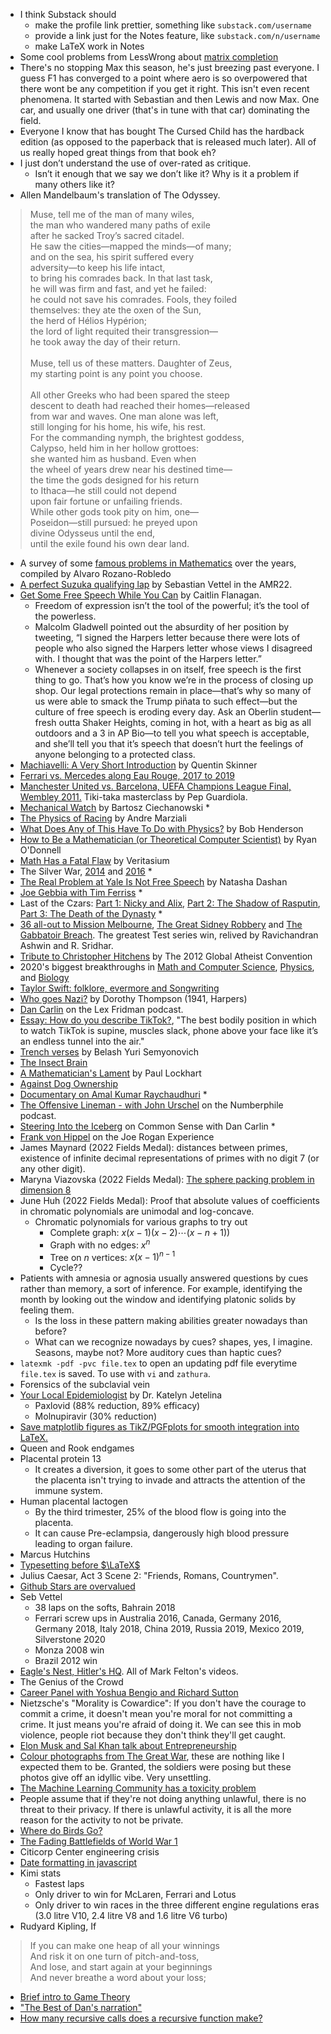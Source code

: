 - I think Substack should
    - make the profile link prettier, something like `substack.com/username`
    - provide a link just for the Notes feature, like `substack.com/n/username`
    - make LaTeX work in Notes
- Some cool problems from LessWrong about [matrix completion](https://www.lesswrong.com/posts/pJrebDRBj9gfBE8qE/prizes-for-matrix-completion-problems)
- There's no stopping Max this season, he's just breezing past everyone. I guess F1 has converged to a point where aero is so overpowered that there wont be any competition if you get it right. This isn't even recent phenomena. It started with Sebastian and then Lewis and now Max. One car, and usually one driver (that's in tune with that car) dominating the field.
- Everyone I know that has bought The Cursed Child has the hardback edition (as opposed to the paperback that is released much later). All of us really hoped great things from that book eh?
- I just don’t understand the use of over-rated as critique.
    - Isn’t it enough that we say we don’t like it? Why is it a problem if many others like it?
- Allen Mandelbaum's translation of The Odyssey.

> Muse, tell me of the man of many wiles,\
> the man who wandered many paths of exile\
> after he sacked Troy’s sacred citadel.\
> He saw the cities—mapped the minds—of many;\
> and on the sea, his spirit suffered every\
> adversity—to keep his life intact,\
> to bring his comrades back.  In that last task,\
> he will was firm and fast, and yet he failed:\
> he could not save his comrades.  Fools, they foiled\
> themselves: they ate the oxen of the Sun,\
> the herd of Hélios Hypérion;\
> the lord of light requited their transgression—\
> he took away the day of their return.\
> \
> Muse, tell us of these matters. Daughter of Zeus,\
> my starting point is any point you choose.\
> \
> All other Greeks who had been spared the steep\
> descent to death had reached their homes—released\
> from war and waves.  One man alone was left,\
> still longing for his home, his wife, his rest.\
> For the commanding nymph, the brightest goddess,\
> Calypso, held him in her hollow grottoes:\
> she wanted him as husband.  Even when\
> the wheel of years drew near his destined time—\
> the time the gods designed for his return\
> to Ithaca—he still could not depend \
> upon fair fortune or unfailing friends.\
> While other gods took pity on him, one—\
> Poseidon—still pursued: he preyed upon\
> divine Odysseus until the end,\
> until the exile found his own dear land.

- A survey of some [famous problems in Mathematics](https://afieldguidetomath.wordpress.com/2021/02/26/list-o-mania/) over the years, compiled by Alvaro Rozano-Robledo
- [A perfect Suzuka qualifying lap](https://www.youtube.com/watch?v=pf4tL46VhHE) by Sebastian Vettel in the AMR22.
- [Get Some Free Speech While You Can](https://www.theatlantic.com/ideas/archive/2022/08/salman-rushdie-free-speech-pen-america-harpers/671208/) by Caitlin Flanagan.
    - Freedom of expression isn’t the tool of the powerful; it’s the tool of the powerless.
    - Malcolm Gladwell pointed out the absurdity of her position by tweeting, “I signed the Harpers letter because there were lots of people who also signed the Harpers letter whose views I disagreed with. I thought that was the point of the Harpers letter.”
    - Whenever a society collapses in on itself, free speech is the first thing to go. That’s how you know we’re in the process of closing up shop. Our legal protections remain in place—that’s why so many of us were able to smack the Trump piñata to such effect—but the culture of free speech is eroding every day. Ask an Oberlin student—fresh outta Shaker Heights, coming in hot, with a heart as big as all outdoors and a 3 in AP Bio—to tell you what speech is acceptable, and she’ll tell you that it’s speech that doesn’t hurt the feelings of anyone belonging to a protected class.
- [Machiavelli: A Very Short Introduction](https://www.youtube.com/watch?v=CKGuzJ6GwHM) by Quentin Skinner
- [Ferrari vs. Mercedes along Eau Rouge, 2017 to 2019](https://www.youtube.com/watch?v=nNCQ_MDeVFE)
- [Manchester United vs. Barcelona, UEFA Champions League Final, Wembley 2011.](https://www.youtube.com/watch?v=zZK4mg3PQH4) Tiki-taka masterclass by Pep Guardiola.
- [Mechanical Watch](https://ciechanow.ski/mechanical-watch/) by Bartosz Ciechanowski \*
- [The Physics of Racing](https://www.youtube.com/watch?v=bYp2vvUgEqE) by Andre Marziali
- [What Does Any of This Have To Do with Physics?](https://nautil.us/issue/43/heroes/what-does-any-of-this-have-to-do-with-physics) by Bob Henderson
- [How to Be a Mathematician (or Theoretical Computer Scientist)](https://www.cs.cmu.edu/~odonnell/toolkit13/how-to-do-math-and-tcs.pdf) by Ryan O'Donnell
- [Math Has a Fatal Flaw](https://www.youtube.com/watch?v=HeQX2HjkcNo) by Veritasium
- The Silver War, [2014](https://www.youtube.com/watch?v=BhSDGA5nrzw) and [2016](https://vimeo.com/355686413) \*
- [The Real Problem at Yale Is Not Free Speech](https://palladiummag.com/2019/08/05/the-real-problem-at-yale-is-not-free-speech/) by Natasha Dashan
- [Joe Gebbia with Tim Ferriss](https://www.youtube.com/watch?v=Xao9DJEpk8I) \*
- Last of the Czars: [Part 1: Nicky and Alix](https://youtu.be/mYo8SEvnsrM), [Part 2: The Shadow of Rasputin](https://youtu.be/Hx2zMUCsdM0), [Part 3: The Death of the Dynasty](https://youtu.be/f1em_lDQzmA) \*
- [36 all-out to Mission Melbourne](https://www.youtube.com/watch?v=juZ3z8SH67w), [The Great Sidney Robbery](https://youtu.be/M1FPtT9xEJc) and [The Gabbatoir Breach](https://www.youtube.com/watch?v=HcsTN3sbyCM). The greatest Test series win, relived by Ravichandran Ashwin and R. Sridhar.
- [Tribute to Christopher Hitchens](https://www.youtube.com/watch?v=iR0GyYaeI-k) by The 2012 Global Atheist Convention
- 2020's biggest breakthroughs in [Math and Computer Science](https://www.youtube.com/watch?v=HL7DEkXV_60), [Physics](https://youtu.be/D0-JbxX209g), and [Biology](https://youtu.be/YpDsA7SE-3c)
- [Taylor Swift: folklore, evermore and Songwriting](https://youtu.be/CQacWbsLbS4?list=TLPQMTcxMjIwMjD-WdyRkICjpg)
- [Who goes Nazi?](https://harpers.org/archive/1941/08/who-goes-nazi/) by Dorothy Thompson (1941, Harpers)
- [Dan Carlin](https://youtu.be/-k-ztNsBM54) on the Lex Fridman podcast.
- [Essay: How do you describe TikTok?](https://kylechayka.substack.com/p/essay-how-do-you-describe-tiktok), "The best bodily position in which to watch TikTok is supine, muscles slack, phone above your face like it’s an endless tunnel into the air."
- [Trench verses](http://kovalevav.ru/Belash.html) by Belash Yuri Semyonovich
- [The Insect Brain](https://www.cronodon.com/BioTech/insect_nervous_systems.html)
- [A Mathematician's Lament](https://www.maa.org/external_archive/devlin/LockhartsLament.pdf) by Paul Lockhart
- [Against Dog Ownership](https://dormin.org/2020/03/21/against-dog-ownership/)
- [Documentary on Amal Kumar Raychaudhuri](https://www.youtube.com/watch?v=i9_hm2qe34s) \*
- [The Offensive Lineman - with John Urschel](https://www.numberphile.com/podcast/john-urschel) on the Numberphile podcast.
- [Steering Into the Iceberg](https://www.dancarlin.com/product/common-sense-320-steering-into-the-iceberg/) on Common Sense with Dan Carlin \*
-   [Frank von Hippel](http://podcasts.joerogan.net/podcasts/frank-von-hippel) on the Joe Rogan Experience
- James Maynard (2022 Fields Medal): distances between primes, existence of infinite decimal representations of primes with no digit 7 (or any other digit).
- Maryna Viazovska (2022 Fields Medal): [The sphere packing problem in dimension 8](https://arxiv.org/abs/1603.04246)
- June Huh (2022 Fields Medal): Proof that absolute values of coefficients in chromatic polynomials are unimodal and log-concave.
    - Chromatic polynomials for various graphs to try out
        - Complete graph: $x(x - 1)(x - 2)\cdots(x - n + 1))$
        - Graph with no edges: $x^n$
        - Tree on $n$ vertices: $x(x - 1)^{n - 1}$
        - Cycle??
- Patients with amnesia or agnosia usually answered questions by cues rather than memory, a sort of inference. For example, identifying the month by looking out the window and identifying platonic solids by feeling them.
    - Is the loss in these pattern making abilities greater nowadays than before?
    - What can we recognize nowadays by cues? shapes, yes, I imagine. Seasons, maybe not? More auditory cues than haptic cues?
- `latexmk -pdf -pvc file.tex` to open an updating pdf file everytime `file.tex` is saved. To use with `vi` and `zathura`.
- Forensics of the subclavial vein
- [Your Local Epidemiologist](https://yourlocalepidemiologist.substack.com/) by Dr. Katelyn Jetelina
    - Paxlovid (88% reduction, 89% efficacy)
    - Molnupiravir (30% reduction)
- [Save matplotlib figures as TikZ/PGFplots for smooth integration into LaTeX.](https://github.com/nschloe/tikzplotlib)
- Queen and Rook endgames
- Placental protein 13
    -  It creates a diversion, it goes to some other part of the uterus that the placenta isn't trying to invade and attracts the attention of the immune system.
- Human placental lactogen
    - By the third trimester, 25% of the blood flow is going into the placenta.
    - It can cause Pre-eclampsia, dangerously high blood pressure leading to organ failure.
- Marcus Hutchins
- [Typesetting before $\LaTeX$](https://twitter.com/iraphas13/status/1262489387767480322?s=20)
- Julius Caesar,  Act 3 Scene 2: "Friends, Romans, Countrymen".
- [Github Stars are overvalued](https://towardsdatascience.com/github-stars-are-overvalued-15ba780b36)
- Seb Vettel
    - 38 laps on the softs, Bahrain 2018
    - Ferrari screw ups in Australia 2016, Canada, Germany 2016, Germany 2018, Italy 2018, China 2019, Russia 2019, Mexico 2019, Silverstone 2020
    - Monza 2008 win
    - Brazil 2012 win
- [Eagle's Nest, Hitler's HQ](https://www.youtube.com/watch?v=u7Yy-NG2o_A). All of Mark Felton's videos.
- The Genius of the Crowd
- [Career Panel with Yoshua Bengio and Richard Sutton](https://www.youtube.com/watch?v=kL5GJag6Ipo)
- Nietzsche's "Morality is Cowardice": If you don't have the courage to commit a crime, it doesn't mean you're moral for not committing a crime. It just means you're afraid of doing it. We can see this in mob violence, people riot because they don't think they'll get caught.
- [Elon Musk and Sal Khan talk about Entrepreneurship](https://www.youtube.com/watch?v=vDwzmJpI4io)
- [Colour photographs from The Great War](https://rarehistoricalphotos.com/hans-hildenbrand-german-front-in-rare-color-photos-1914-1918/), these are nothing like I expected them to be. Granted, the soldiers were posing but these photos give off an idyllic vibe. Very unsettling.
- [The Machine Learning Community has a toxicity problem](https://www.reddit.com/r/MachineLearning/comments/hiv3vf/d_the_machine_learning_community_has_a_toxicity/)
- People assume that if they're not doing anything unlawful, there is no threat to their privacy. If there is unlawful activity, it is all the more reason for the activity to not be private.
- [Where do Birds Go?](https://xkcd.com/1434/)
- [The Fading Battlefields of World War 1](https://www.theatlantic.com/photo/2018/05/the-fading-battlefields-of-world-war-i/561353/)
- Citicorp Center engineering crisis
- [Date formatting in javascript](https://stackoverflow.com/questions/1056728/where-can-i-find-documentation-on-formatting-a-date-in-javascript)
- Kimi stats
    - Fastest laps
    - Only driver to win for McLaren, Ferrari and Lotus
    - Only driver to win races in the three different engine regulations eras (3.0 litre V10, 2.4 litre V8 and 1.6 litre V6 turbo)
- Rudyard Kipling, If
> If you can make one heap of all your winnings \
> And risk it on one turn of pitch-and-toss, \
> And lose, and start again at your beginnings \
> And never breathe a word about your loss;
- [Brief intro to Game Theory](https://papers.ssrn.com/sol3/papers.cfm?abstract_id=1968579)
- ["The Best of Dan's narration"](https://www.reddit.com/r/dancarlin/comments/myn9uc/what_has_stuck_with_you_the_most_from_a_hardcore/)
- [How many recursive calls does a recursive function make?](https://vulms.vu.edu.pk/Courses/CS201/Downloads/p60-robertson.pdf)

<script src="/assets/main.js" type="text/javascript"></script>
